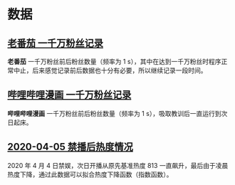 # 数据
## [老番茄 一千万粉丝记录](老番茄_一千万粉丝记录.txt)
**老番茄** 一千万粉丝前后粉丝数量（频率为 1 s），其中在达到一千万粉丝时程序正常中止，后来感觉记录前后数据也十分有必要，所以继续记录一段时间。


## [哔哩哔哩漫画 一千万粉丝记录](哔哩哔哩漫画_一千万粉丝记录.txt)
**哔哩哔哩漫画** 一千万粉丝前后粉丝数量（频率为 1 s），吸取教训后一直运行到次日起床。


## [2020-04-05 禁播后热度情况](2020-04-05_禁播后热度情况.txt)
2020 年 4 月 4 日禁娱，次日开播从原先基准热度 813 一直飙升，最后由于凌晨热度下降，通过此数据可以拟合热度下降函数（指数函数）。
